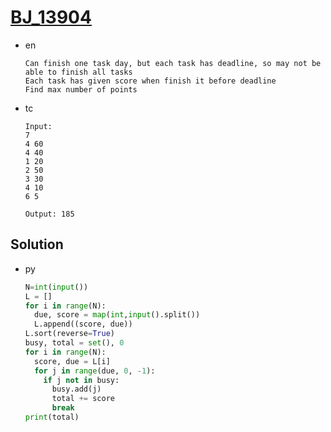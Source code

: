 # [BJ_13904](https://acmicpc.net/problem/13904)

* en

  ```en
  Can finish one task day, but each task has deadline, so may not be able to finish all tasks
  Each task has given score when finish it before deadline
  Find max number of points
  ```

* tc

  ```tc
  Input:
  7
  4 60
  4 40
  1 20
  2 50
  3 30
  4 10
  6 5

  Output: 185
  ```

## Solution

* py

  ```py
  N=int(input())
  L = []
  for i in range(N):
    due, score = map(int,input().split())
    L.append((score, due))
  L.sort(reverse=True)
  busy, total = set(), 0
  for i in range(N):
    score, due = L[i]
    for j in range(due, 0, -1):
      if j not in busy:
        busy.add(j)
        total += score
        break
  print(total)
  ```

